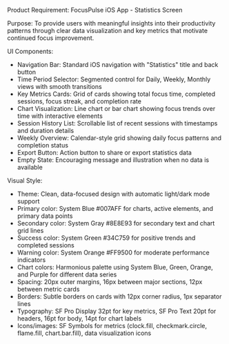 Product Requirement: FocusPulse iOS App - Statistics Screen

Purpose: To provide users with meaningful insights into their productivity patterns through clear data visualization and key metrics that motivate continued focus improvement.

UI Components:

- Navigation Bar: Standard iOS navigation with "Statistics" title and back button
- Time Period Selector: Segmented control for Daily, Weekly, Monthly views with smooth transitions
- Key Metrics Cards: Grid of cards showing total focus time, completed sessions, focus streak, and completion rate
- Chart Visualization: Line chart or bar chart showing focus trends over time with interactive elements
- Session History List: Scrollable list of recent sessions with timestamps and duration details
- Weekly Overview: Calendar-style grid showing daily focus patterns and completion status
- Export Button: Action button to share or export statistics data
- Empty State: Encouraging message and illustration when no data is available

Visual Style:

- Theme: Clean, data-focused design with automatic light/dark mode support
- Primary color: System Blue #007AFF for charts, active elements, and primary data points
- Secondary color: System Gray #8E8E93 for secondary text and chart grid lines
- Success color: System Green #34C759 for positive trends and completed sessions
- Warning color: System Orange #FF9500 for moderate performance indicators
- Chart colors: Harmonious palette using System Blue, Green, Orange, and Purple for different data series
- Spacing: 20px outer margins, 16px between major sections, 12px between metric cards
- Borders: Subtle borders on cards with 12px corner radius, 1px separator lines
- Typography: SF Pro Display 32pt for key metrics, SF Pro Text 20pt for headers, 16pt for body, 14pt for chart labels
- Icons/images: SF Symbols for metrics (clock.fill, checkmark.circle, flame.fill, chart.bar.fill), data visualization icons 